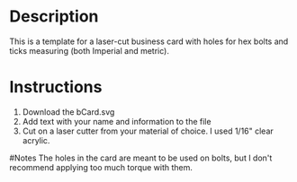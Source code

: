 # Description
This is a template for a laser-cut business card with holes for hex bolts and ticks measuring (both Imperial and metric).

# Instructions
1. Download the bCard.svg
1. Add text with your name and information to the file
1. Cut on a laser cutter from your material of choice. I used 1/16" clear acrylic.

#Notes
The holes in the card are meant to be used on bolts, but I don't recommend applying too much torque with them.